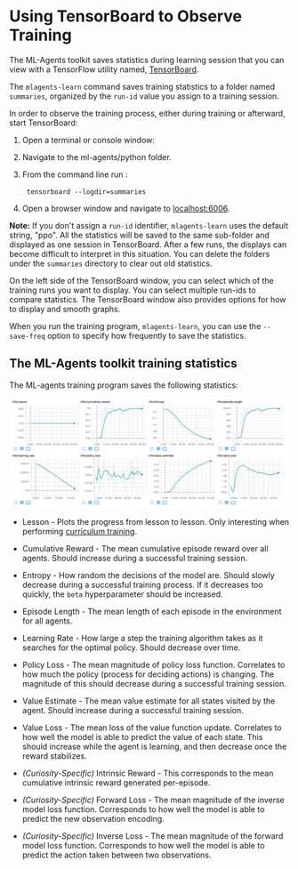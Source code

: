 # Using TensorBoard to Observe Training

The ML-Agents toolkit saves statistics during learning session that you can view with a TensorFlow utility named, [TensorBoard](https://www.tensorflow.org/programmers_guide/summaries_and_tensorboard).

The `mlagents-learn` command saves training statistics to a folder named `summaries`, organized by the `run-id` value you assign to a training session.

In order to observe the training process, either during training or afterward, 
start TensorBoard:

1. Open a terminal or console window:
2. Navigate to the ml-agents/python folder.
3. From the command line run :

        tensorboard --logdir=summaries

4. Open a browser window and navigate to [localhost:6006](http://localhost:6006).

**Note:** If you don't assign a `run-id` identifier, `mlagents-learn` uses the default string, "ppo". All the statistics will be saved to the same sub-folder and displayed as one session in TensorBoard. After a few runs, the displays can become difficult to interpret in this situation. You can delete the folders under the `summaries` directory to clear out old statistics.

On the left side of the TensorBoard window, you can select which of the training runs you want to display. You can select multiple run-ids to compare statistics. The TensorBoard window also provides options for how to display and smooth graphs.
 
When you run the training program, `mlagents-learn`, you can use the `--save-freq` option to specify how frequently to save the statistics.

## The ML-Agents toolkit training statistics

The ML-agents training program saves the following statistics:

![Example TensorBoard Run](images/mlagents-TensorBoard.png)

* Lesson - Plots the progress from lesson to lesson. Only interesting when performing
[curriculum training](Training-Curriculum-Learning.md). 

* Cumulative Reward - The mean cumulative episode reward over all agents. 
Should increase during a successful training session.

* Entropy - How random the decisions of the model are. Should slowly decrease 
during a successful training process. If it decreases too quickly, the `beta` 
hyperparameter should be increased.

* Episode Length - The mean length of each episode in the environment for all 
agents.

* Learning Rate - How large a step the training algorithm takes as it searches 
for the optimal policy. Should decrease over time.

* Policy Loss - The mean magnitude of policy loss function. Correlates to how
much the policy (process for deciding actions) is changing. The magnitude of 
this should decrease during a successful training session.

* Value Estimate - The mean value estimate for all states visited by the agent. 
Should increase during a successful training session.

* Value Loss - The mean loss of the value function update. Correlates to how
well the model is able to predict the value of each state. This should increase
while the agent is learning, and then decrease once the reward stabilizes.

* _(Curiosity-Specific)_ Intrinsic Reward - This corresponds to the mean cumulative intrinsic reward generated per-episode. 

* _(Curiosity-Specific)_ Forward Loss - The mean magnitude of the inverse model loss function. Corresponds to how well the model is able to predict the new observation encoding.

* _(Curiosity-Specific)_ Inverse Loss - The mean magnitude of the forward model loss function. Corresponds to how well the model is able to predict the action taken between two observations.